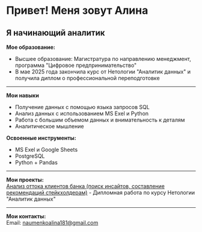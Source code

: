 # Привет! Меня зовут Алина

## **Я начинающий аналитик**

**Мое образование:**
- Высшее образование: Магистратура по направлению менеджмент, программа "Цифровое предпринимательство"
- В мае 2025 года закончила курс от Нетологии "Аналитик данных" и получила диплом о профессиональной переподготовке

---
**Мои навыки**
- Получение данных с помощью языка запросов SQL
- Анализ данных с использованием MS Exel и Python
- Работа с большим объемом данных и внимательность к деталям
- Аналитическое мышление

**Освоенные инструменты:**
- MS Exel и Google Sheets
- PostgreSQL
- Python + Pandas

---
**Мои проекты:**\
[Анализ оттока клиентов банка (поиск инсайтов, составление рекомендаций стейкхолдерам)](https://github.com/Alina4N/Bank_Customer_Churn) - Дипломная работа по курсу Нетологии "Аналитик данных"

---
**Мои контакты:**\
Email: naumenkoalina181@gmail.com
